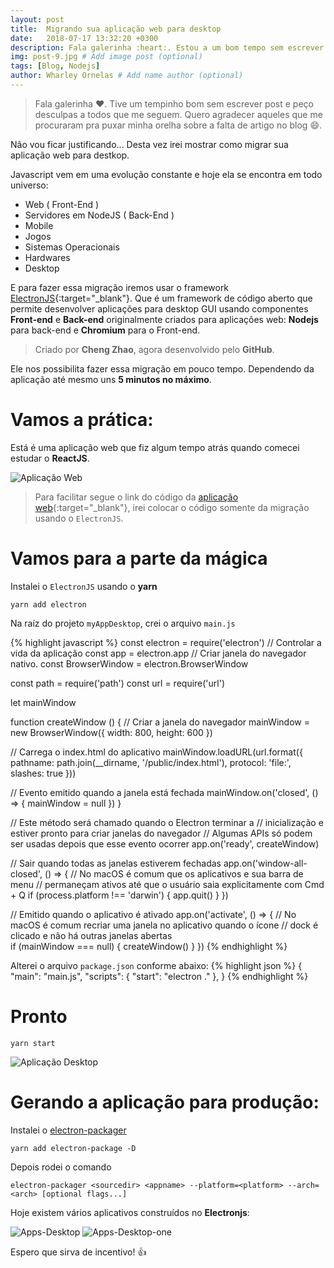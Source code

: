 ```yaml
---
layout: post
title:  Migrando sua aplicação web para desktop
date:   2018-07-17 13:32:20 +0300
description: Fala galerinha :heart:. Estou a um bom tempo sem escrever post. Agradeço a todos que puxaram minha orelha por causa da falta de artigo no blog :smile:. # Add post description (optional)
img: post-9.jpg # Add image post (optional)
tags: [Blog, Nodejs]
author: Wharley Ornelas # Add name author (optional)
---
```


> Fala galerinha :heart:. Tive um tempinho bom sem escrever post e peço desculpas a todos que me seguem. Quero agradecer aqueles que me procuraram pra puxar minha orelha sobre a falta de artigo no blog :smile:.

Não vou ficar justificando... Desta vez irei mostrar como migrar sua aplicação web para destkop.

Javascript vem em uma evolução constante e hoje ela se encontra em todo universo:
  - Web ( Front-End )
  - Servidores em NodeJS ( Back-End )
  - Mobile
  - Jogos
  - Sistemas Operacionais
  - Hardwares
  - Desktop

E para fazer essa migração iremos usar o framework [ElectronJS][electron]{:target="_blank"}. Que é um framework de código aberto que permite desenvolver aplicações para desktop GUI usando componentes **Front-end** e **Back-end** originalmente criados para aplicações web: **Nodejs** para back-end e **Chromium** para o Front-end.
> Criado por **Cheng Zhao**, agora desenvolvido pelo **GitHub**.

Ele nos possibilita fazer essa migração em pouco tempo. Dependendo da aplicação até mesmo uns **5 minutos no máximo**. 

# Vamos a prática:

Está é uma aplicação web que fiz algum tempo atrás quando comecei estudar o **ReactJS**.

![Aplicação Web]({{site.baseurl}}/assets/img/application.gif)
> Para facilitar segue o link do código da [aplicação web][application]{:target="_blank"}, irei colocar o código somente da migração usando o `ElectronJS`.

# Vamos para a parte da mágica

Instalei o `ElectronJS` usando o **yarn**

```
yarn add electron
```

Na raíz do projeto `myAppDesktop`, crei o arquivo `main.js`

{% highlight javascript %}
const electron = require('electron')
// Controlar a vida da aplicação
const app = electron.app
// Criar janela do navegador nativo.
const BrowserWindow = electron.BrowserWindow

const path = require('path')
const url = require('url')

let mainWindow

function createWindow () {
  // Criar a janela do navegador
  mainWindow = new BrowserWindow({ width: 800, height: 600 })

  // Carrega o index.html do aplicativo
  mainWindow.loadURL(url.format({
    pathname: path.join(__dirname, '/public/index.html'),
    protocol: 'file:',
    slashes: true
  }))

  // Evento emitido quando a janela está fechada
  mainWindow.on('closed', () => {
    mainWindow = null
  })
} 

// Este método será chamado quando o Electron terminar a 
// inicialização e estiver pronto para criar janelas do navegador
// Algumas APIs só podem ser usadas depois que esse evento ocorrer
app.on('ready', createWindow)

// Sair quando todas as janelas estiverem fechadas
app.on('window-all-closed', () => {
  // No macOS é comum que os aplicativos e sua barra de menu 
  // permaneçam ativos até que o usuário saia explicitamente com Cmd + Q
  if (process.platform !== 'darwin') {
    app.quit()
  }
})

// Emitido quando o aplicativo é ativado
app.on('activate', () => {
  // No macOS é comum recriar uma janela no aplicativo quando o ícone 
  // dock é clicado e não há outras janelas abertas  
  if (mainWindow === null) {
    createWindow()
  }
})
{% endhighlight %}

Alterei o arquivo `package.json` conforme abaixo:
{% highlight json %}
{
  "main": "main.js",
  "scripts": {
    "start": "electron ."
  },
}
{% endhighlight %}

# Pronto

```
yarn start
```
![Aplicação Desktop]({{site.baseurl}}/assets/img/desktop.gif)

# Gerando a aplicação para produção:

Instalei o [electron-packager][packager]

```
yarn add electron-package -D
```

Depois rodei o comando

```
electron-packager <sourcedir> <appname> --platform=<platform> --arch=<arch> [optional flags...]
```

Hoje existem vários aplicativos construídos no **Electronjs**:

![Apps-Desktop]({{site.baseurl}}/assets/img/electron-apps.png)
![Apps-Desktop-one]({{site.baseurl}}/assets/img/electron-apps-1.png)

Espero que sirva de incentivo! :+1:


[electron]: https://electronjs.org/
[packager]: https://github.com/electron-userland/electron-packager
[application]: https://github.com/wharley/myAppDesktop